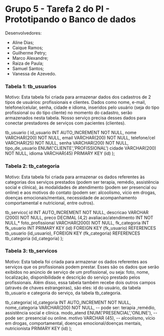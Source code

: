 # Grupo 5 - Tarefa 2 do PI - Prototipando o Banco de dados
Desenvolvedores:
-   Aline Dias;
-   Caique Ramos;    
-   Guilherme Petry;    
-   Marco Alexandre;    
-   Raiza de Paula;    
-   Samuel Santos;    
-   Vanessa de Azevedo.

### Tabela 1: tb_usuarios
Motivo: Esta tabela foi criada para armazenar dados dos cadastros de 2 tipos de usuários: profissionais e clientes. Dados como nome, e-mail, telefone/celular, senha, cidade e idioma, inseridos pelo usuário (seja do tipo profissional ou do tipo cliente) no momento do cadastro, serão armazenados nesta tabela. Nosso serviço precisa desses dados para conectar prestadores de serviços com pacientes (clientes).

tb_usuario (
id_usuario INT AUTO_INCREMENT NOT NULL,
nome VARCHAR(200) NOT NULL,
email VARCHAR(200) NOT NULL,
telefone/cel VARCHAR(25) NOT NULL,
senha VARCHAR(200) NOT NULL,
tipo_de_usuario ENUM('CLIENTE','PROFISSIONAL')
cidade VARCHAR(200) NOT NULL,
idioma VARCHAR(45)
PRIMARY KEY (id)
);

### Tabela 2: tb_categoria
Motivo: Esta tabela foi criada para armazenar os dados referentes às categorias dos serviços prestados (podem ser terapia, remédio, assistência social e clínica), às modalidades de atendimento (podem ser presencial ou online) e aos motivos do contato (podem ser: alcoolismo, vício em drogas, doenças emocionais/mentais, necessidade de acompanhamento comportamental e nutricional, entre outros).

tb_servico(
id INT AUTO_INCREMENT NOT NULL,
descricao VARCHAR (2000) NOT NULL,
preco DECIMAL (4,2)
avaliacao/atendimento INT NOT NULL,*
foto_profissional VARCHAR(2000) NOT NULL,
fk_categoria INT
fk_usuario INT
PRIMARY KEY (id)
FOREIGN KEY (fk_usuario) REFERENCES tb_usuario (id_usuario),
FOREIGN KEY (fk_categoria) REFERENCES tb_categoria (id_categoria)
);

### Tabela 3: tb_servicos
Motivo: Esta tabela foi criada para armazenar os dados referentes aos serviços que os profissionais podem prestar. Esses são os dados que serão exibidos no anúncio de serviço de um profissional, ou seja: foto, nome, localização, disponibilidade e descrição do serviço prestado pelos profissionais. Além disso, essa tabela também recebe dois outros campos (através de chaves estrangeiras), são eles: id do usuário, da tabela tb_usuario e categoria do serviço, da tabela tb_categoria.

tb_categoria(
id_categoria INT AUTO_INCREMENT NOT NULL,
nome_categoria VARCHAR(200) NOT NULL,
-- pode ser: terapia ,remédio, assistência social e clínica.
modo_atend ENUM('PRESENCIAL','ONLINE'),
-- pode ser: presencial ou online.
motivo VARCHAR (45),
-- alcoolismo, vício em drogas, comportamental, doenças emocional/doenças mentais, nutricionista
PRIMARY KEY (id)
);
